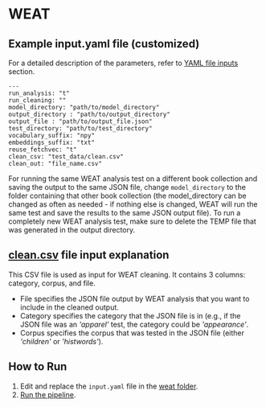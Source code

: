 # WEAT

## Example input.yaml file (customized)

For a detailed description of the parameters, refer to [YAML file inputs](https://github.com/miielab/miienlp/blob/main/documentation/developer_documentation/autoYAML.md) section.
```
---
run_analysis: "t"
run_cleaning: ""
model_directory: "path/to/model_directory"
output_directory : "path/to/output_directory"
output_file : "path/to/output_file.json"
test_directory: "path/to/test_directory"
vocabulary_suffix: "npy"
embeddings_suffix: "txt"
reuse_fetchvec: "t"
clean_csv: "test_data/clean.csv"
clean_out: "file_name.csv"
```


For running the same WEAT analysis test on a different book collection and saving the output to the same JSON file, change `model_directory` to the folder containing that other book collection (the model_directory can be changed as often as needed - if nothing else is changed, WEAT will run the same test and save the results to the same JSON output file). To run a completely new WEAT analysis test, make sure to delete the TEMP file that was generated in the output directory.


## [clean.csv](https://github.com/miielab/miienlp/blob/main/examples/test_data/clean.csv) file input explanation
This CSV file is used as input for WEAT cleaning. It contains 3 columns: category, corpus, and file. 
* File specifies the JSON file output by WEAT analysis that you want to include in the cleaned output. 
* Category specifies the category that the JSON file is in (e.g., if the JSON file was an *'apparel'* test, the category could be *'appearance'*. 
* Corpus specifies the corpus that was tested in the JSON file (either *'children'* or *'histwords'*).

## How to Run

1. Edit and replace the `input.yaml` file in the [weat folder](https://github.com/miielab/miienlp/tree/main/miienlp/weat).
2. [Run the pipeline](https://github.com/miielab/miienlp/blob/main/documentation/user_documentation/weat.md).
